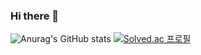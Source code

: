 ### Hi there 👋
![Anurag's GitHub stats](https://github-readme-stats.vercel.app/api?username=starwook&show_icons=true&theme=radical)
[![Solved.ac
프로필](http://mazassumnida.wtf/api/generate_badge?boj={kawaiibbit})](https://solved.ac/{kawaiibbit})
<!--[![Top Langs](https://github-readme-stats.vercel.app/api/top-langs/?username=starwook&layout=compact)](https://github.com/깃허브아이디/github-readme-stats)-->


<!--
**starwook/starwook** is a ✨ _special_ ✨ repository because its `README.md` (this file) appears on your GitHub profile.

Here are some ideas to get you started:

- 🔭 I’m currently working on ...
- 🌱 I’m currently learning ...
- 👯 I’m looking to collaborate on ...
- 🤔 I’m looking for help with ...
- 💬 Ask me about ...
- 📫 How to reach me: ...
- 😄 Pronouns: ...
- ⚡ Fun fact: ...
-->
